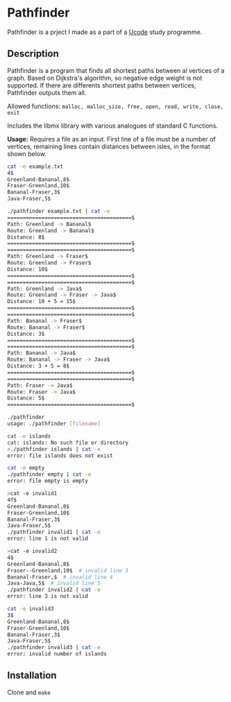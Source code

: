 # Pathfinder

Pathfinder is a prject I made as a part of a [Ucode](https://unit.ua/en/) study programme.

## Description

Pathfinder is a program that finds all shortest paths between al vertices of a graph.
Based on Dijkstra's algorithm, so negative edge weight is not supported. If there are differents shortest paths between vertices, Pathfinder outputs them all.

Allowed functions:
```malloc, malloc_size, free, open, read, write, close, exit```

Includes the libmx library with various analogues of standard C functions.

**Usage:**
Requires a file as an input. First line of a file must be a number of vertices, remaining lines contain distances between isles, in the format shown below.

```bash
cat -e example.txt
4$
Greenland-Bananal,8$
Fraser-Greenland,10$
Bananal-Fraser,3$
Java-Fraser,5$

./pathfinder example.txt | cat -e
========================================$
Path: Greenland -> Bananal$
Route: Greenland -> Bananal$
Distance: 8$
========================================$
========================================$
Path: Greenland -> Fraser$
Route: Greenland -> Fraser$
Distance: 10$
========================================$
========================================$
Path: Greenland -> Java$
Route: Greenland -> Fraser -> Java$
Distance: 10 + 5 = 15$
========================================$
========================================$
Path: Bananal -> Fraser$
Route: Bananal -> Fraser$
Distance: 3$
========================================$
========================================$
Path: Bananal -> Java$
Route: Bananal -> Fraser -> Java$
Distance: 3 + 5 = 8$
========================================$
========================================$
Path: Fraser -> Java$
Route: Fraser -> Java$
Distance: 5$
========================================$

./pathfinder
usage: ./pathfinder [filename]

cat -e islands
cat: islands: No such file or directory
>./pathfinder islands | cat -e
error: file islands does not exist

cat -e empty
./pathfinder empty | cat -e
error: file empty is empty

>cat -e invalid1
4f$
Greenland-Bananal,8$
Fraser-Greenland,10$
Bananal-Fraser,3$
Java-Fraser,5$
./pathfinder invalid1 | cat -e
error: line 1 is not valid

>cat -e invalid2
4$
Greenland-Bananal,8$
Fraser--Greenland,10$  # invalid line 3
Bananal-Fraser,$  # invalid line 4
Java-Java,5$  # invalid line 5
./pathfinder invalid2 | cat -e
error: line 3 is not valid

cat -e invalid3
3$
Greenland-Bananal,8$
Fraser-Greenland,10$
Bananal-Fraser,3$
Java-Fraser,5$
./pathfinder invalid3 | cat -e
error: invalid number of islands
```

## Installation

Clone and  ```make```

